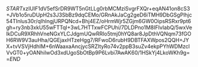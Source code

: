 $START$xzIUIF1dV5efSrDR9WT5nGtLLg0rbMCMziSvgrFXQr+eqAN41on8cS3+JVb1o5ruDUpH2s3J3SbBz9dqCEMo/GRnAkJaCg2geD6iTMH9DbGSgPlhjc54TInlus30r/qIhIngjURPQNcd+Bhj4EZ/oHrmWjr5ZGjm6GW0OipsRSRxr9pt6gh+ry3nb3xkU55wFTTqI+3wL7HTTxwFCPUhi/7DLDPno1M8IFIvIabQ/5wxVelkDCuR9XRhhVneNGxYLCJdgmUQwRRIo5tmj0hYQ8ar8JpDthVQNqm73fGOH6RW9V3auHha/QGEjaxHTzeHgg7/RFwoD6rubH9DBTFAXWpos2QQH+JYX+tvVSVjHdhIM+6nWaaxaAncjycSRZItyRo74v2ppB3suZv4ekpPYhWDMzclVvGT0+yOANhilwOd3xdUgoSbOtBp9P6Lvbi7AwAK60/1HSkYj4LkoWKh9g==$END$